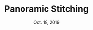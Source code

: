 ---
title: "Panoramic Stitching"
postType: "miniproject"
description: "Basic image transformations using homographies"
date: Oct. 18, 2019

redirect_to: "../projects/panoramicStitching"
---